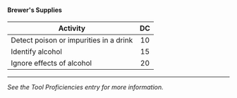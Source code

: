 #### Brewer's Supplies
| Activity                               |  DC |
|----------------------------------------|:---:|
| Detect poison or impurities in a drink |  10 |
| Identify alcohol                       |  15 |
| Ignore effects of alcohol              |  20 |

---
*See the Tool Proficiencies entry for more information.*